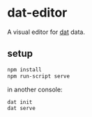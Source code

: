 # dat-editor

A visual editor for [dat](http://dat-data.com/) data.

## setup

```sh
npm install
npm run-script serve
```

in another console:

```
dat init
dat serve
```
